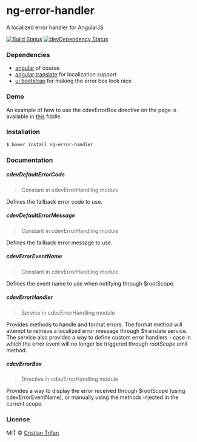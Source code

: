 # ng-error-handler

A localized error handler for AngularJS

[![Build Status](https://travis-ci.org/crissdev/ng-error-handler.svg?branch=master)](https://travis-ci.org/crissdev/ng-error-handler)
[![devDependency Status](https://david-dm.org/crissdev/ng-error-handler/dev-status.svg)](https://david-dm.org/crissdev/ng-error-handler#info=devDependencies)


### Dependencies

* [angular](https://angularjs.org/) of course
* [angular translate](http://angular-translate.github.io/) for localization support
* [ui bootstrap](http://angular-ui.github.io/bootstrap/) for making the error box look nice


### Demo

An example of how to use the cdevErrorBox directive on the page is available in [this](http://jsfiddle.net/crissdev/9UqM9/) fiddle.


### Installation

```sh
$ bower install ng-error-handler
```


### Documentation

##### cdevDefaultErrorCode

> Constant in cdevErrorHandling module

Defines the fallback error code to use.

##### cdevDefaultErrorMessage

> Constant in cdevErrorHandling module

Defines the fallback error message to use.

##### cdevErrorEventName

> Constant in cdevErrorHandling module

Defines the event name to use when notifying through $rootScope.

##### cdevErrorHandler

> Service in cdevErrorHandling module

Provides methods to handle and format errors.
The format method will attempt to retrieve a localized error message through $translate service.
The service also provides a way to define custom error handlers - case in which the error event
will no longer be triggered through $rootScope.$emit method.

##### cdevErrorBox

> Directive in cdevErrorHandling module

Provides a way to display the error received through $rootScope (using cdevErrorEventName), or
manually using the methods injected in the current scope.


### License

MIT © [Cristian Trifan](http://crissdev.com)
